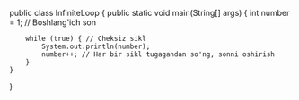public class InfiniteLoop {
    public static void main(String[] args) {
        int number = 1; // Boshlang'ich son

        while (true) { // Cheksiz sikl
            System.out.println(number);
            number++; // Har bir sikl tugagandan so'ng, sonni oshirish
        }
    }
}
